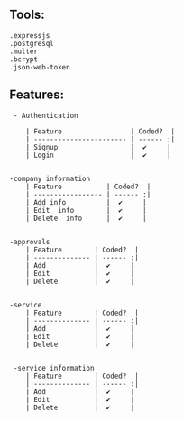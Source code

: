 ## Tools:
    .expressjs
    .postgresql
    .multer
    .bcrypt
    .json-web-token


## Features:
     - Authentication

        | Feature                 | Coded?  |
        | ----------------------- | ------ :|
        | Signup                  |  ✔️     |
        | Login                   |  ✔️     |


    -company information
        | Feature           | Coded?  |
        | ----------------- | ------ :|
        | Add info          |  ✔️     |
        | Edit  info        |  ✔️     |
        | Delete  info      |  ✔️     |


    -approvals
        | Feature        | Coded?  |
        | -------------- | ------ :|
        | Add            |  ✔️     |
        | Edit           |  ✔️     |
        | Delete         |  ✔️     |


    -service
        | Feature        | Coded?  |
        | -------------- | ------ :|
        | Add            |  ✔️     |
        | Edit           |  ✔️     |
        | Delete         |  ✔️     |


     -service information
        | Feature        | Coded?  |
        | -------------- | ------ :|
        | Add            |  ✔️     |
        | Edit           |  ✔️     |
        | Delete         |  ✔️     |

